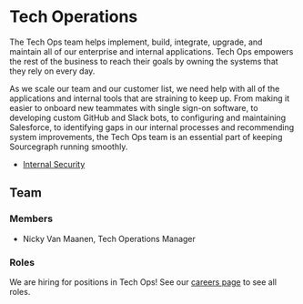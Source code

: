 # Tech Operations

The Tech Ops team helps implement, build, integrate, upgrade, and maintain all of our enterprise and internal applications. Tech Ops empowers the rest of the business to reach their goals by owning the systems that they rely on every day.

As we scale our team and our customer list, we need help with all of the applications and internal tools that are straining to keep up. From making it easier to onboard new teammates with single sign-on software, to developing custom GitHub and Slack bots, to configuring and maintaining Salesforce, to identifying gaps in our internal processes and recommending system improvements, the Tech Ops team is an essential part of keeping Sourcegraph running smoothly. 

- [Internal Security](internal_security.md)

## Team

### Members

- Nicky Van Maanen, Tech Operations Manager

### Roles

We are hiring for positions in Tech Ops! See our [careers page](../../../company/careers.md) to see all roles.
